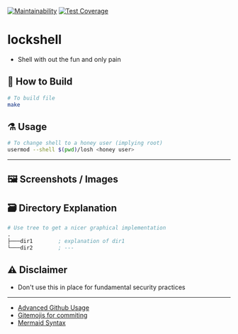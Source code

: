 [![Maintainability](https://api.codeclimate.com/v1/badges/c4b531524943f0cbdf78/maintainability)](https://codeclimate.com/github/AOrps/lockshell/maintainability)
[![Test Coverage](https://api.codeclimate.com/v1/badges/c4b531524943f0cbdf78/test_coverage)](https://codeclimate.com/github/AOrps/lockshell/test_coverage)
# lockshell
- Shell with out the fun and only pain
<!-- 
## :mag: Manual

```txt

```
-->
## :hammer: How to Build
```bash
# To build file
make
```

## :alembic: Usage
```sh
# To change shell to a honey user (implying root)
usermod --shell $(pwd)/losh <honey user>
```


---

## :framed_picture: Screenshots / Images

## :card_file_box: Directory Explanation

```s
# Use tree to get a nicer graphical implementation
.
├───dir1        ; explanation of dir1
└───dir2        ; ---
```

## :warning: Disclaimer
- Don't use this in place for fundamental security practices

---

- [Advanced Github Usage](https://docs.github.com/en/get-started/writing-on-github/working-with-advanced-formatting/creating-diagrams)
- [Gitemojis for commiting](https://gitmoji.dev/)
- [Mermaid Syntax](https://mermaid-js.github.io/mermaid/#/)
